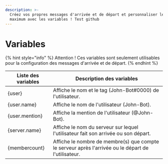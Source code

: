 ```yaml
---
description: >-
  Créez vos propres messages d'arrivée et de départ et personnaliser les au
  maximum avec les variables ! Test github
---
```


# Variables

{% hint style="info" %}
Attention ! Ces variables sont seulement utilisables pour la configuration des messages d'arrivée et de départ.&#x20;
{% endhint %}

| Liste des variables | Description des variables                                                                           |
| ------------------- | --------------------------------------------------------------------------------------------------- |
| {user}              | Affiche le nom et le tag (John-Bot#0000) de l'utilisateur.                                          |
| {user.name}         | Affiche le nom de l'utilisateur (John-Bot).                                                         |
| {user.mention}      | Affiche la mention de l'utilisateur (@John-Bot).                                                    |
| {server.name}       | Affiche le nom du serveur sur lequel l'utilisateur fait son arrivée ou son départ.                  |
| {membercount}       | Affiche le nombre de membre(s) que compte le serveur après l'arrivée ou le départ de l'utilisateur. |
